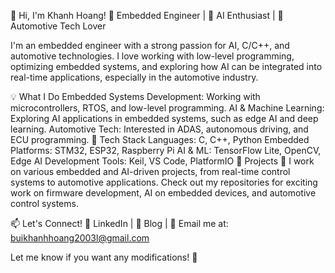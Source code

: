 👋 Hi, I'm Khanh Hoang!
🔧 Embedded Engineer | 🤖 AI Enthusiast | 🚗 Automotive Tech Lover

I'm an embedded engineer with a strong passion for AI, C/C++, and automotive technologies. I love working with low-level programming, optimizing embedded systems, and exploring how AI can be integrated into real-time applications, especially in the automotive industry.

💡 What I Do
Embedded Systems Development: Working with microcontrollers, RTOS, and low-level programming.
AI & Machine Learning: Exploring AI applications in embedded systems, such as edge AI and deep learning.
Automotive Tech: Interested in ADAS, autonomous driving, and ECU programming.
🔨 Tech Stack
Languages: C, C++, Python
Embedded Platforms: STM32, ESP32, Raspberry Pi
AI & ML: TensorFlow Lite, OpenCV, Edge AI
Development Tools: Keil, VS Code, PlatformIO
📌 Projects
🚀 I work on various embedded and AI-driven projects, from real-time control systems to automotive applications. Check out my repositories for exciting work on firmware development, AI on embedded devices, and automotive control systems.

📫 Let's Connect!
🔗 LinkedIn | 📝 Blog | 📧 Email me at: buikhanhhoang2003l@gmail.com

Let me know if you want any modifications! 🚀
